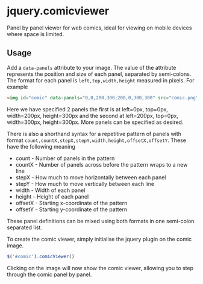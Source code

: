 jquery.comicviewer
==================

Panel by panel viewer for web comics, ideal for viewing on mobile devices where space is limited.

Usage
-----

Add a `data-panels` attribute to your image. The value of the attribute represents the position and size of each panel,
separated by semi-colons. The format for each panel is `left,top,width,height` measured in pixels. For example

```html
<img id="comic" data-panels="0,0,200,300;200,0,300,300" src="comic.png" width="500" height="300"/>
```
    
Here we have specified 2 panels the first is at left=0px, top=0px, width=200px, height=300px and the second at left=200px, top=0px, width=300px, height=300px.
More panels can be specified as desired.

There is also a shorthand syntax for a repetitive pattern of panels with format `count,countX,stepX,stepY,width,height,offsetX,offsetY`. 
These have the following meaning

* count - Number of panels in the pattern
* countX - Number of panels across before the pattern wraps to a new line
* stepX - How much to move horizontally between each panel
* stepY - How much to move vertically between each line
* width - Width of each panel
* height - Height of each panel
* offsetX - Starting x-coordinate of the pattern
* offsetY - Starting y-coordinate of the pattern

These panel definitions can be mixed using both formats in one semi-colon separated list.

To create the comic viewer, simply initialise the jquery plugin on the comic image.

```js
$('#comic').comicViewer()
```
    
Clicking on the image will now show the comic viewer, allowing you to step through the comic panel by panel.